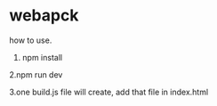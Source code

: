 # webapck

how to use.
1. npm install

2.npm run dev

3.one build.js file will create, add that file in index.html
